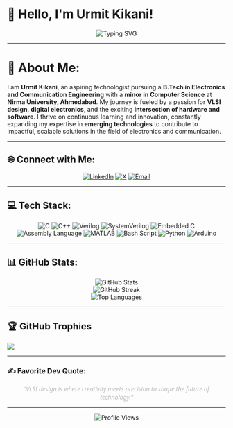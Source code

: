 # 👋 Hello, I'm Urmit Kikani!  
<div align="center">  
<img src="https://readme-typing-svg.herokuapp.com?font=Montserrat&pause=1000&color=333333&center=true&vCenter=true&width=435&lines=Aspiring+Technologist;VLSI+Design+Enthusiast;Digital+Electronics+Explorer;Continuous+Learner+%26+Innovator" alt="Typing SVG" />
</div>  

---

# 💫 About Me:
I am **Urmit Kikani**, an aspiring technologist pursuing a **B.Tech in Electronics and Communication Engineering** with a **minor in Computer Science** at **Nirma University, Ahmedabad**. My journey is fueled by a passion for **VLSI design**, **digital electronics**, and the exciting **intersection of hardware and software**. I thrive on continuous learning and innovation, constantly expanding my expertise in **emerging technologies** to contribute to impactful, scalable solutions in the field of electronics and communication.

---

## 🌐 Connect with Me:
<div align="center">
  <a href="https://linkedin.com/in/urmit-kikani" target="_blank"><img src="https://img.shields.io/badge/LinkedIn-%230077B5.svg?style=for-the-badge&logo=linkedin&logoColor=white" alt="LinkedIn"></a>
  <a href="https://x.com/imurmitkikani11" target="_blank"><img src="https://img.shields.io/badge/X-black.svg?style=for-the-badge&logo=X&logoColor=white" alt="X"></a>
  <a href="mailto:Urmitkikani1184@gmail.com" target="_blank"><img src="https://img.shields.io/badge/Email-D14836?style=for-the-badge&logo=gmail&logoColor=white" alt="Email"></a>
</div>  

---

## 💻 Tech Stack:
<div align="center">
  <img src="https://img.shields.io/badge/c-%2300599C.svg?style=for-the-badge&logo=c&logoColor=white" alt="C" />
  <img src="https://img.shields.io/badge/c++-%2300599C.svg?style=for-the-badge&logo=c%2B%2B&logoColor=white" alt="C++" />
  <img src="https://img.shields.io/badge/verilog-%2300A2FF.svg?style=for-the-badge&logo=verilog&logoColor=white" alt="Verilog" />
  <img src="https://img.shields.io/badge/systemverilog-%23FF6F00.svg?style=for-the-badge&logo=systemverilog&logoColor=white" alt="SystemVerilog" />
  <img src="https://img.shields.io/badge/embedded_c-%230077B5.svg?style=for-the-badge&logo=c&logoColor=white" alt="Embedded C" />
  <img src="https://img.shields.io/badge/assembly_language-%2345B8D8.svg?style=for-the-badge&logo=assembly&logoColor=white" alt="Assembly Language" />
  <img src="https://img.shields.io/badge/matlab-%23FF4500.svg?style=for-the-badge&logo=mathworks&logoColor=white" alt="MATLAB" />
  <img src="https://img.shields.io/badge/bash_script-%23121011.svg?style=for-the-badge&logo=gnu-bash&logoColor=white" alt="Bash Script" />
  <img src="https://img.shields.io/badge/python-3670A0?style=for-the-badge&logo=python&logoColor=ffdd54" alt="Python" />
  <img src="https://img.shields.io/badge/arduino-%2300979D.svg?style=for-the-badge&logo=arduino&logoColor=white" alt="Arduino" />
</div>  

---

## 📊 GitHub Stats:
<div align="center">
  <img src="https://github-readme-stats.vercel.app/api?username=Urmitkikani11&theme=radical&hide_border=false&include_all_commits=false&count_private=false" alt="GitHub Stats" /><br />
  <img src="https://nirzak-streak-stats.vercel.app/?user=Urmitkikani11&theme=radical&hide_border=false" alt="GitHub Streak" /><br />
  <img src="https://github-readme-stats.vercel.app/api/top-langs/?username=Urmitkikani11&theme=radical&hide_border=false&include_all_commits=false&count_private=false&layout=compact" alt="Top Languages" />
</div>  

---

## 🏆 GitHub Trophies
![](https://github-profile-trophy.vercel.app/?username=Urmitkikani11&theme=gruvbox&no-frame=false&no-bg=false&margin-w=4)

---

### ✍️ Favorite Dev Quote:
<div align="center" style="font-style: italic; color: #bbbbbb; max-width: 600px; margin: auto; font-family: 'Segoe UI', Tahoma, Geneva, Verdana, sans-serif;"> “VLSI design is where creativity meets precision to shape the future of technology.” </div>

---

<div align="center">
  <img src="https://komarev.com/ghpvc/?username=urmitkikani11&color=yellow" alt="Profile Views"/>
</div>
